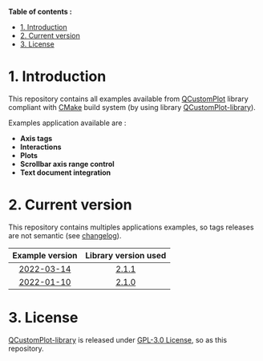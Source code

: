**Table of contents :**
- [1. Introduction](#1-introduction)
- [2. Current version](#2-current-version)
- [3. License](#3-license)

# 1. Introduction

This repository contains all examples available from [QCustomPlot][qcp-main] library compliant with [CMake][cmake] build system (by using library [QCustomPlot-library][repo-qcp-library]).  

Examples application available are :
- **Axis tags**
- **Interactions**
- **Plots**
- **Scrollbar axis range control**
- **Text document integration**

# 2. Current version

This repository contains multiples applications examples, so tags releases are not semantic (see [changelog][changelog]).

| Example version | Library version used |
| :-: | :-: |
| [2022-03-14][tag-2022-03-14] | [2.1.1][lib-tag-2.1.1] |
| [2022-01-10][tag-2022-01-10] | [2.1.0][lib-tag-2.1.0] |

# 3. License

[QCustomPlot-library][repo-qcp-library] is released under [GPL-3.0 License][license], so as this repository.

<!-- Links to QCustomPlot website -->
[qcp-main]: https://www.qcustomplot.com/index.php/introduction

<!-- Links to useful ressources -->
[cmake]: https://cmake.org/

<!-- Links to external repositories -->
[repo-qcp-library]: https://github.com/leger50/QCustomPlot-library
[lib-tag-2.1.0]: https://github.com/leger50/QCustomPlot-library/releases/tag/2.1.0
[lib-tag-2.1.1]: https://github.com/leger50/QCustomPlot-library/releases/tag/2.1.1

<!-- Links to this repository -->
[changelog]: https://github.com/leger50/QCustomPlot-examples/blob/dev/CHANGELOG.md
[license]: https://github.com/leger50/QCustomPlot-examples/blob/master/LICENSE.md

[tag-2022-01-10]: https://github.com/leger50/QCustomPlot-examples/releases/tag/2022_01_10
[tag-2022-03-14]: https://github.com/leger50/QCustomPlot-examples/releases/tag/2022_03_14
